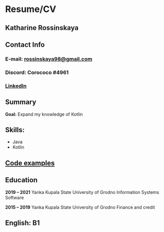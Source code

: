 # Resume/CV

## Katharine Rossinskaya

## Contact Info

### **E-mail:** rossinskaya98@gmail.com
### **Discord:** Corococo #4961
### [LinkedIn](https://www.linkedin.com/in/katharine-rossinskaya-470741153/)


## Summary
**Goal:** Expand my knowledge of Kotlin


## Skills:
* Java
* Kotlin


## [Code examples](https://github.com/Techi77/-CalorieCalculator)


## Education

**2019 – 2021**
Yanka Kupala State University of Grodno
Information Systems Software

**2015 – 2019**
Yanka Kupala State University of Grodno
Finance and credit

## English: B1